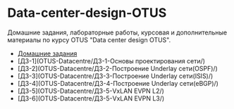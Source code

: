 # Data-center-design-OTUS
Домашние задания, лабораторные работы, курсовая и дополнительные материалы по курсу OTUS "Data center design OTUS".

- [Домашние задания](OTUS-Datacentre/)
- [ДЗ-1](OTUS-Datacentre/ДЗ-1-Основы проектирования сети/)
- [ДЗ-2](OTUS-Datacentre/ДЗ-2-Построение Underlay сети(OSPF)/)
- [ДЗ-3](OTUS-Datacentre/ДЗ-3-Построение Underlay сети(ISIS)/)
- [ДЗ-4](OTUS-Datacentre/ДЗ-4-Построение Underlay сети(eBGP)/)
- [ДЗ-5](OTUS-Datacentre/ДЗ-5-VxLAN EVPN L2/)
- [ДЗ-6](OTUS-Datacentre/ДЗ-5-VxLAN EVPN L3/)
